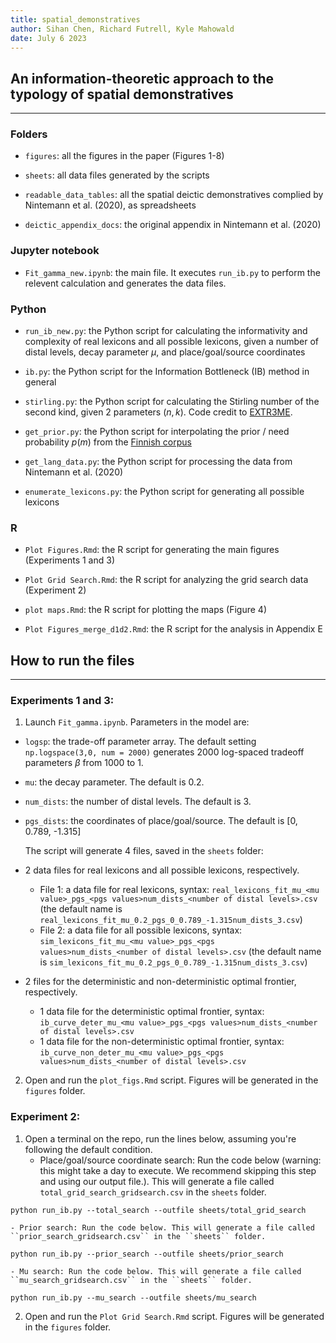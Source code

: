 ```yaml
---
title: spatial_demonstratives
author: Sihan Chen, Richard Futrell, Kyle Mahowald
date: July 6 2023
---
```


## An information-theoretic approach to the typology of spatial demonstratives

---

### Folders

- ``figures``: all the figures in the paper (Figures 1-8)

- ``sheets``: all data files generated by the scripts 

- ``readable_data_tables``: all the spatial deictic demonstratives complied by Nintemann et al. (2020), as spreadsheets

- ``deictic_appendix_docs``: the original appendix in Nintemann et al. (2020)

### Jupyter notebook
- ``Fit_gamma_new.ipynb``: the main file. It executes ``run_ib.py`` to perform the relevent calculation and generates the data files.

### Python

- ``run_ib_new.py``: the Python script for calculating the informativity and complexity of real lexicons and all possible lexicons, given a number of distal levels, decay parameter $\mu$, and place/goal/source coordinates

- ``ib.py``: the Python script for the Information Bottleneck (IB) method in general

- ``stirling.py``: the Python script for calculating the Stirling number of the second kind, given 2 parameters $(n, k)$. Code credit to [EXTR3ME](https://extr3metech.wordpress.com).

- ``get_prior.py``: the Python script for interpolating the prior / need probability $p(m)$ from the [Finnish corpus](https://lexiteria.com/word_frequency_list.html)

- ``get_lang_data.py``: the Python script for processing the data from Nintemann et al. (2020)

- ``enumerate_lexicons.py``: the Python script for generating all possible lexicons

### R

- ``Plot Figures.Rmd``: the R script for generating the main figures (Experiments 1 and 3)

- ``Plot Grid Search.Rmd``: the R script for analyzing the grid search data (Experiment 2)

- ``plot maps.Rmd``: the R script for plotting the maps (Figure 4)

- ``Plot Figures_merge_d1d2.Rmd``: the R script for the analysis in Appendix E


## How to run the files

---

### Experiments 1 and 3:

1. Launch ``Fit_gamma.ipynb``. Parameters in the model are:

- ``logsp``: the trade-off parameter array. The default setting ``np.logspace(3,0, num = 2000)`` generates 2000 log-spaced tradeoff parameters $\beta$ from 1000 to 1.

- ``mu``: the decay parameter. The default is 0.2.

- ``num_dists``: the number of distal levels. The default is 3.

- ``pgs_dists``: the coordinates of place/goal/source. The default is [0, 0.789, -1.315]

    The script will generate 4 files, saved in the ``sheets`` folder: 

- 2 data files for real lexicons and all possible lexicons, respectively. 
    - File 1: a data file for real lexicons, syntax: ``real_lexicons_fit_mu_<mu value>_pgs_<pgs values>num_dists_<number of distal levels>.csv``
    (the default name is ``real_lexicons_fit_mu_0.2_pgs_0_0.789_-1.315num_dists_3.csv``)
    - File 2: a data file for all possible lexicons, syntax: ``sim_lexicons_fit_mu_<mu value>_pgs_<pgs values>num_dists_<number of distal levels>.csv``
    (the default name is ``sim_lexicons_fit_mu_0.2_pgs_0_0.789_-1.315num_dists_3.csv``)

- 2 files for the deterministic and non-deterministic optimal frontier, respectively.
    - 1 data file for the deterministic optimal frontier, syntax: ``ib_curve_deter_mu_<mu value>_pgs_<pgs values>num_dists_<number of distal levels>.csv``
    - 1 data file for the non-deterministic optimal frontier, syntax: ``ib_curve_non_deter_mu_<mu value>_pgs_<pgs values>num_dists_<number of distal levels>.csv``

2. Open and run the ``plot_figs.Rmd`` script. Figures will be generated in the ``figures`` folder.


### Experiment 2:
1. Open a terminal on the repo, run the lines below, assuming you're following the default condition. 
    - Place/goal/source coordinate search: Run the code below (warning: this might take a day to execute. We recommend skipping this step and using our output file.). This will generate a file called ``total_grid_search_gridsearch.csv`` in the ``sheets`` folder.
```
python run_ib.py --total_search --outfile sheets/total_grid_search
```
    
    - Prior search: Run the code below. This will generate a file called ``prior_search_gridsearch.csv`` in the ``sheets`` folder.
```
python run_ib.py --prior_search --outfile sheets/prior_search
```

    - Mu search: Run the code below. This will generate a file called ``mu_search_gridsearch.csv`` in the ``sheets`` folder.
```
python run_ib.py --mu_search --outfile sheets/mu_search
```

2. Open and run the ``Plot Grid Search.Rmd`` script. Figures will be generated in the ``figures`` folder.


